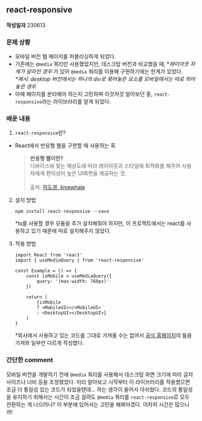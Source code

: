 ## react-responsive 
**작성일자**
230613

### 문제 상황
- 모바일 버전 웹 페이지를 퍼블리싱하게 되었다.
- 기존에는 `@media` 쿼리만 사용했었지만, 데스크탑 버전과 비교했을 때, *_레이아웃 자체가 달라진 경우_ 가 있어 `@media` 쿼리를 이용해 구현하기에는 한계가 있었다.
<br>_*예시: desktop 버전에서는 하나의 div로 묶어놓은 요소를 모바일에서는 따로 띄어놓은 경우_
- 아예 페이지를 분리해야 하는지 고민하며 이것저것 알아보던 중, `react-responsive`라는 라이브러리를 알게 되었다.

### 배운 내용
1. `react-responsive`란?
- React에서 반응형 웹을 구현할 때 사용하는 훅
    > **반응형 웹이란?** <br>
    디바이스에 맞는 해상도에 따라 레이아웃과 스타일에 최적화를 해주어 사용자에게 편의성이 높은 UI화면을 제공하는 것.<br><br>
    출처: [허도경, limewhale]("https://whales.tistory.com/93")

2. 설치 방법
    ```
    npm install react-responsive --save
    ```
    *ts를 사용할 경우 모듈을 추가 설치해줘야 하지만, 이 프로젝트에서는 react를 사용하고 있기 때문에 따로 설치해주지 않았다.

3. 적용 방법
    ```
    import React from 'react'
    import { useMediaQuery } from 'react-responsive'

    const Example = () => {
        const isMobile = useMediaQuery({
            query: '(max-width: 768px)'
        })

        return (
            {isMobile 
            ? <MobileUI></<MobileUI>
            : <DesktopUI></DesktopUI>}
        )
    }
    ```
    *회사에서 사용하고 있는 코드를 그대로 가져올 수는 없어서 [공식 홈페이지]("https://www.npmjs.com/package/react-responsive")의 틀을 가져와 일부만 다르게 작성했다.

### 간단한 comment
모바일 버전을 개발하기 전에 `@media` 쿼리를 사용해서 데스크탑 화면 크기에 따라 글자 사이즈나 너비 등을 조정했었다. 미리 알아보고 시작부터 이 라이브러리를 적용했으면 조금 더 통일성 있는 코드가 되었을텐데... 하는 생각이 들어서 아쉬웠다. 코드의 통일성을 유지하기 위해서는 시간이 조금 걸려도 `@media` 쿼리를 `react-responsive`로 모두 전환하는 게 나으려나? 이 부분에 있어서는 고민을 해봐야겠다. 어차피 시간은 많으니까!